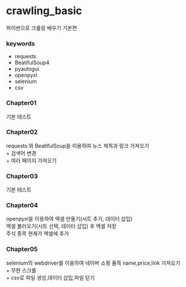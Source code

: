 # crawling_basic

파이썬으로 크롤링 배우기 기본편

### keywords 
- requests
- BeatifulSoup4
- pyautogui
- openpyxl
- selenium
- csv

### Chapter01
기본 테스트   

### Chapter02
requests 와 BeatifulSoup을 이용하여 뉴스 제목과 링크 가져오기   
\+ 검색어 변경    
\+ 여러 페이지 가져오기   

### Chapter03
기본 테스트   

### Chapter04
openpyxl을 이용하여 엑셀 만들기(시트 추가, 데이터 삽입)   
엑셀 불러오기(시트 선택, 데이터 삽입) 후 엑셀 저장   
주식 종목 현재가 엑셀에 추가   

### Chapter05
selenium의 webdriver를 이용하여 네이버 쇼핑 품목 name,price,link 가져오기   
\+ 무한 스크롤   
\+ csv로 파일 생성,데이터 삽입,파일 닫기   
